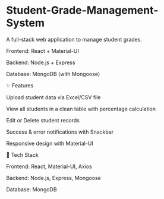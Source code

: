 # Student-Grade-Management-System
A full-stack web application to manage student grades.

Frontend: React + Material-UI

Backend: Node.js + Express

Database: MongoDB (with Mongoose)

✨ Features

Upload student data via Excel/CSV file

View all students in a clean table with percentage calculation

Edit or Delete student records

Success & error notifications with Snackbar

Responsive design with Material-UI

🚀 Tech Stack

Frontend: React, Material-UI, Axios

Backend: Node.js, Express, Mongoose

Database: MongoDB
